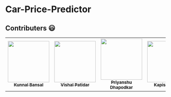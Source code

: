 # Car-Price-Predictor 

## Contributers 😃

<table>
  <tbody><tr>
    <td align="center"><a href="https://github.com/kunna67"><img alt="" src="https://avatars.githubusercontent.com/kunna67" width="130px;"><br><sub><b>
 Kunnal Bansal </b></sub></a><br></td></a></td>
 
  <td align="center"><a href="https://github.com/vishal1patidar"><img alt="" src="https://avatars.githubusercontent.com/vishal1patidar" width="130px;"><br><sub><b>
   Vishal Patidar</b></sub></a><br></td></a></td>
   
  <td align="center"><a href="https://github.com/priyanshu070702"><img alt="" src="https://avatars.githubusercontent.com/priyanshu070702" width="130px;"><br><sub><b>
 Priyanshu Dhapodkar</b></sub></a><br></td></a></td>
   
   
  <td align="center"><a href="https://github.com/kapishgupta99"><img alt="" src="https://avatars.githubusercontent.com/kapishguppta99" width="130px;"><br><sub><b>
   Kapish Gupta</b></sub></a><br></td></a></td>
 
 

 
  </tr>
</tbody></table>
